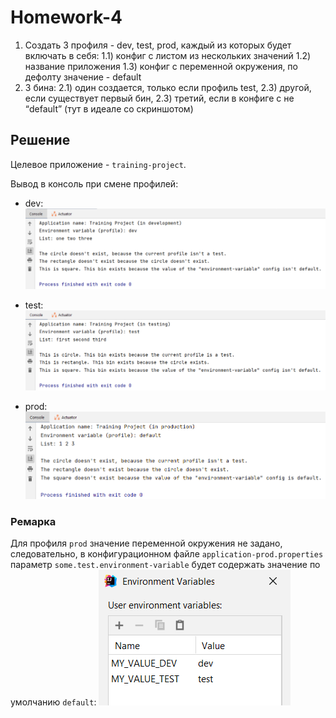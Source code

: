 # Homework-4
1) Создать 3 профиля - dev, test, prod, каждый из которых будет включать в себя:
    1.1) конфиг с листом из нескольких значений
    1.2) название приложения
    1.3) конфиг с переменной окружения, по дефолту значение - default
2) 3 бина:
    2.1) один создается, только если профиль test,
    2.3) другой, если существует первый бин,
    2.3) третий, если в конфиге с не “default” (тут в идеале со скриншотом)

## Решение
Целевое приложение - `training-project`.

Вывод в консоль при смене профилей:
* dev:
![alt text](screenshots/dev.png "dev")

* test:
![alt text](screenshots/test.png "test")

* prod:
![alt text](screenshots/prod.png "prod")

### Ремарка
Для профиля `prod` значение переменной окружения не задано, следовательно, в конфигурационном файле `application-prod.properties` параметр `some.test.environment-variable` будет содержать значение по умолчанию `default`:
![alt text](screenshots/environment-variables.png "Переменные окружения")
